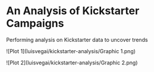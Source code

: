 # An Analysis of Kickstarter Campaigns
Performing analysis on Kickstarter data to uncover trends



![Plot 1](luisvegai/kickstarter-analysis/Graphic 1.png)


![Plot 2](luisvegai/kickstarter-analysis/Graphic 2.png)


